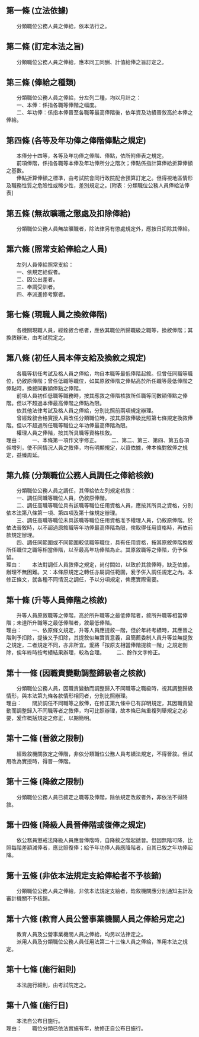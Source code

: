 第一條 (立法依據)
-----------------
　　分類職位公務人員之俸給，依本法行之。  


第二條 (訂定本法之旨)
---------------------
　　分類職位公務人員之俸給，應本同工同酬、計值給俸之旨訂定之。  


第三條 (俸給之種類)
-------------------
　　分類職位公務人員之俸給，分左列二種，均以月計之：  
　　一、本俸：係指各職等俸階之幅度。  
　　二、年功俸：係指本俸晉至各職等最高俸階後，依年資及功績晉敘高於本俸之俸給。  


第四條 (各等及年功俸之俸階俸點之規定)
-------------------------------------
　　本俸分十四等，各等及年功俸之俸階、俸點，依所附俸表之規定。  
　　前項俸階，係指各職等本俸及年功俸所分之階次；俸點係指計算俸給折算俸額之基數。  
　　俸點折算俸額之標準，由考試院會同行政院配合預算訂定之。但得視地區情形及職務性質之危險性或稀少性，差別規定之。[附表：分類職位公務人員俸給法俸表]  


第五條 (無故曠職之懲處及扣除俸給)
---------------------------------
　　分類職位公務人員無故曠職者，除法律另有懲處規定外，應按日扣除其俸給。  


第六條 (照常支給俸給之人員)
---------------------------
　　左列人員俸給照常支給：  
　　一、依規定給假者。  
　　二、因公出差者。  
　　三、奉調受訓者。  
　　四、奉派進修考察者。  


第七條 (現職人員之換敘俸階)
---------------------------
　　各機關現職人員，經銓敘合格者，應依其職位所歸職級之職等，換敘俸階；其換敘辦法，由考試院定之。  


第八條 (初任人員本俸支給及換敘之規定)
-------------------------------------
　　各職等初任考試及格人員之俸給，均自本職等最低俸階起敘。但曾任同職等職位，仍敘原俸階；曾任低職等職位，如其原敘俸階之俸點高於所任職等最低俸階之俸點時，換敘同數額俸點之俸階。  
　　前項人員初任低職等職務時，按其應敘之俸階核敘所任職等同數額俸點之俸階。但以不超過本俸最高俸階之俸點為限。  
　　依其他法律考試及格人員之俸給，分別比照前兩項規定辦理。  
　　曾經銓敘合格實授人員改任分類職位時，按其原敘俸級比照第七條規定換敘俸階。但以不超過所任職等職位之年功俸最高俸階為限。  
　　權理人員之俸階，按其所具職等資格核敘。  
理由：　　一、本條第一項作文字修正。
　　二、第二、第三、第四、第五各項係增列，使不同情況人員之敘俸，均有明顯規定，以資依據，俾本條對敘俸之規定，益臻周延。

第九條 (分類職位公務人員調任之俸給核敘)
---------------------------------------
　　分類職位公務人員之調任，其俸給依左列規定核敘：  
　　一、調任同職等職位人員，仍敘原俸階。  
　　二、調任高職等職位具有該職等職位任用資格人員，應按其所具之資格，分別依本法第八條第一項、第四項及第十條規定辦理。  
　　三、調任高職等職位未具該職等職位任用資格准予權理人員，仍敘原俸階。於依法晉敘時，以不超過原敘職等年功俸最高俸階為限，俟取得任用資格時，再依前款規定辦理。  
　　四、調任同範圍或不同範圍較低職等職位，具有任用資格，按其原敘俸階換敘所任職位之職等相當俸階，以至最高年功俸階為止。其原敘職等之俸階，仍予保留。  
理由：　　本法對調任人員敘俸之規定，尚付闕如，以致於其敘俸時，缺乏依據，辦理不無困難。又：本條原規定之轉任亦屬調任範圍，爰予併入調任規定之內。本修正條文，就各種不同情況之調任，予以分項規定，俾應實際需要。

第十條 (升等人員俸階之核敘)
---------------------------
　　升等人員原敘職等之俸階，高於所升職等之最低俸階者，敘所升職等相當俸階；未達所升職等之最低俸階者，敘最低俸階。  
理由：　　一、依原條文規定，升等人員應提敘一階，但於年終考績時，其應晉之階則予扣除，提後又予扣除，其提敘似無實質意義，且簡薦委制人員升等並無提敘之規定，二者規定不同，亦非所宜。爰將「按原支相當俸階提敘一階」之規定刪除，俟年終時按考績結果辦理，較為合理。
　　二、餘作文字修正。

第十一條 (因職責變動調整歸級者之核敘)
-------------------------------------
　　分類職位公務人員，因職責變動而調整歸入不同職等之職級時，視其調整歸級情形，與本法第九條各款情形相同者，分別比照辦理。  
理由：　　關於調任不同職等之敘俸，在修正第九條中已有詳明規定，其因職責變動而調整歸入不同職等者之敘俸，均可比照辦理，故本條已無重複列舉規定之必要，爰作概括規定之修正，以期簡明。

第十二條 (晉敘之限制)
---------------------
　　經銓敘機關敘定之俸階，非依分類職位公務人員考績法規定，不得晉敘。但試用改為實授時，得晉一俸階。  


第十三條 (降敘之限制)
---------------------
　　分類職位公務人員已敘定之職等及俸階，除依規定改敘者外，非依法不得降敘。  


第十四條 (降級人員晉俸階或復俸之規定)
-------------------------------------
　　依公務員懲戒法降級人員應晉俸階時，自降敘之階起遞晉。但因無階可降，比照每階差額減俸者，應比照復俸；給予年功俸人員應降階者，自其已敘之年功俸起降。  


第十五條 (非依本法規定支給俸給者不予核銷)
-----------------------------------------
　　分類職位公務人員之俸給，非依本法規定支給者，銓敘機關應分別通知主計及審計機關不予核銷。  


第十六條 (教育人員公營事業機關人員之俸給另定之)
-----------------------------------------------
　　教育人員及公營事業機關人員之俸給，均另以法律定之。  
　　派用人員及分類職位公務人員任用法第二十三條人員之俸給，準用本法之規定。  


第十七條 (施行細則)
-------------------
　　本法施行細則，由考試院定之。  


第十八條 (施行日)
-----------------
　　本法自公布日施行。  
理由：　　職位分類已依法實施有年，故修正自公布日施行。